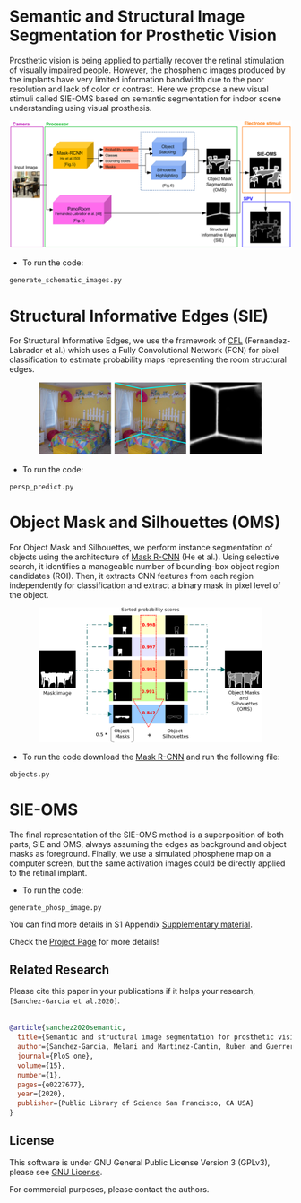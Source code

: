 # Semantic and Structural Image Segmentation for Prosthetic Vision

Prosthetic vision is being applied to partially recover the retinal stimulation of visually impaired people. However, the phosphenic images produced by the implants have very limited information bandwidth due to the poor resolution and lack of color or contrast. Here we propose a new visual stimuli called SIE-OMS based on semantic segmentation for indoor scene understanding using visual prosthesis.

<p align="center">
<img src='pone.0227677.g003.PNG_L.png' width=600>
</p>


- To run the code:
```
generate_schematic_images.py
``` 

# Structural Informative Edges (SIE)
For Structural Informative Edges, we use the framework of [CFL](https://github.com/cfernandezlab/CFL) (Fernandez-Labrador et al.) which uses a Fully Convolutional Network (FCN) for pixel classification to estimate probability maps representing the room structural edges. 

<p align="center">
<img src='pone.0227677.g004.PNG_L.png' width=400>
</p>

- To run the code:
```
persp_predict.py
```

# Object Mask and Silhouettes (OMS)
For Object Mask and Silhouettes, we perform instance segmentation of objects using the architecture of [Mask R-CNN](https://github.com/matterport/Mask_RCNN) (He et al.). Using selective search, it identifies a manageable number of bounding-box object region candidates (ROI). Then, it extracts CNN features from each region independently for classification and extract a binary mask in pixel level of the object.

<p align="center">
<img src='pone.0227677.g006.PNG_L.png' width=400>
</p>

- To run the code download the [Mask R-CNN](https://github.com/matterport/Mask_RCNN) and run the following file:
```
objects.py
```

# SIE-OMS
The final representation of the SIE-OMS method is a superposition of both parts, SIE and OMS, always assuming the edges as background and object masks as foreground. Finally, we use a simulated phosphene map on a computer screen, but the same activation images could be directly applied to the retinal implant.

- To run the code:
```
generate_phosp_image.py
```

You can find more details in S1 Appendix [Supplementary material](https://journals.plos.org/plosone/article?id=10.1371/journal.pone.0227677).

Check the [Project Page](https://github.com/mesangar/SIE-OMS) for more details!

## Related Research
Please cite this paper in your publications if it helps your research, ``[Sanchez-Garcia et al.2020]``.

```bibtex

@article{sanchez2020semantic,
  title={Semantic and structural image segmentation for prosthetic vision},
  author={Sanchez-Garcia, Melani and Martinez-Cantin, Ruben and Guerrero, Jose J},
  journal={PloS one},
  volume={15},
  number={1},
  pages={e0227677},
  year={2020},
  publisher={Public Library of Science San Francisco, CA USA}
}
```
## License 
This software is under GNU General Public License Version 3 (GPLv3), please see [GNU License](http://www.gnu.org/licenses/gpl.html).

For commercial purposes, please contact the authors.
